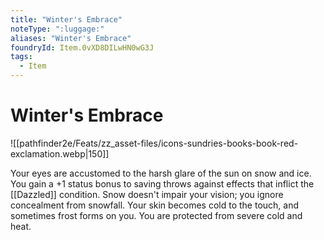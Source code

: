 ```yaml
---
title: "Winter's Embrace"
noteType: ":luggage:"
aliases: "Winter's Embrace"
foundryId: Item.0vXD8DILwHN0wG3J
tags:
  - Item
---
```


# Winter's Embrace
![[pathfinder2e/Feats/zz_asset-files/icons-sundries-books-book-red-exclamation.webp|150]]

Your eyes are accustomed to the harsh glare of the sun on snow and ice. You gain a +1 status bonus to saving throws against effects that inflict the [[Dazzled]] condition. Snow doesn't impair your vision; you ignore concealment from snowfall. Your skin becomes cold to the touch, and sometimes frost forms on you. You are protected from severe cold and heat.
